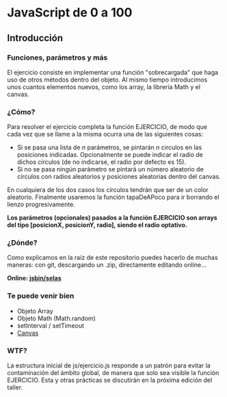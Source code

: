JavaScript de 0 a 100
=====================

Introducción
------------

### Funciones, parámetros y más

El ejercicio consiste en implementar una función "sobrecargada" que haga uso de otros métodos dentro del objeto. Al mismo tiempo introducimos unos cuantos elementos nuevos, como los array, la librería Math y el canvas.

### ¿Cómo?

Para resolver el ejercicio completa la función EJERCICIO, de modo que cada vez que se llame a la misma ocurra una de las siguientes cosas:

* Si se pasa una lista de *n* parámetros, se pintarán *n* circulos en las posiciones indicadas. Opcionalmente se puede indicar el radio de dichos círculos (de no indicarse, el radio por defecto es 15).
* Si no se pasa ningún parámetro se pintará un número aleatorio de círculos con radios aleatorios y posiciones aleatorias dentro del canvas.

En cualquiera de los dos casos los círculos tendrán que ser de un color aleatorio.
Finalmente usaremos la función tapaDeAPoco para ir borrando el lienzo progresivamente.

**Los parámetros (opcionales) pasados a la función EJERCICIO son arrays del tipo [posicionX, posicionY, radio], siendo el radio optativo.**

### ¿Dónde?

Como explicamos en la raíz de este repositorio puedes hacerlo de muchas maneras: con git, descargando un .zip, directamente editando online...

**Online: [jsbin/selas](http://jsbin.com/selas/1/edit?html,js,output "1-intro/dom - jsbin")**

### Te puede venir bien

* Objeto Array
* Objeto Math (Math.random)
* setInterval / setTimeout
* [Canvas](http://www.html5canvastutorials.com "Tutoriales varios de canvas")

### WTF?

La estructura inicial de js/ejercicio.js responde a un patrón para evitar la contaminación del ámbito global, de manera que solo sea visible la función EJERCICIO.
Esta y otras prácticas se discutirán en la próxima edición del taller.